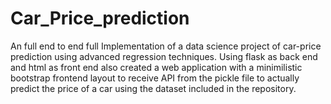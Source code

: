 # Car_Price_prediction
An full end to end full Implementation of a data science project of car-price prediction using advanced regression techniques. Using flask as back end and html as front end also created a web application with a minimilistic bootstrap frontend layout to receive API from the pickle file to actually predict the price of a car using the dataset included in the repository.
